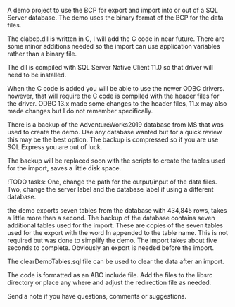 A demo project to use the BCP for export and import into or out of a SQL Server database.  The demo uses the binary format of the BCP for the data files.  

The clabcp.dll is written in C, I will add the C code in near future.  There are some minor additions needed so the import can use application variables rather than a binary file.

The dll is compiled with SQL Server Native Client 11.0 so that driver will need to be installed.

When the C code is added you will be able to use the newer ODBC drivers.  however, that will require the C code is compiled with the header files for the driver. 
ODBC 13.x made some changes to the header files, 11.x may also made changes but I do not remember specifically. 

There is a backup of the AdventureWorks2019 database from MS that was used to create the demo.  Use any database wanted but for a quick review this may be the best option.
The backup is compressed so if you are use SQL Express you are out of luck.

The backup will be replaced soon with the scripts to create the tables used for the import, saves a little disk space. 

!TODO tasks: 
One, change the path for the output/input of the data files.
Two, change the server label and the database label if using a different database.

the demo exports seven tables from the database with 434,845 rows, takes a little more than a second.
The backup of the database contains seven additional tables used for the import.  These are copies of the seven tables used for the export with the word In appended to the table name.  This is not required but was done to simplify the demo.
The import takes about five seconds to complete.  Obviously an export is needed before the import.

The clearDemoTables.sql file can be used to clear the data after an import.  

The code is formatted as an ABC include file.  Add the files to the libsrc directory or place any where and adjust the redirection file as needed.

Send a note if you have questions, comments or suggestions.
